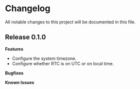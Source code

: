 # Changelog

All notable changes to this project will be documented in this file.

## Release 0.1.0

**Features**

* Configure the system timezone.
* Configure whether RTC is on UTC or on local time.

**Bugfixes**

**Known Issues**
